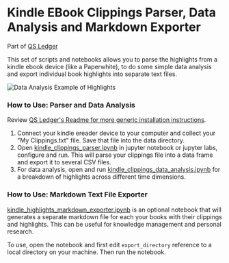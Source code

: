 # Kindle EBook Clippings Parser, Data Analysis and Markdown Exporter

Part of [QS Ledger](https://github.com/markwk/qs_ledger/)

This set of scripts and notebooks allows you to parse the highlights from a kindle ebook device (like a Paperwhite), to do some simple data analysis and export individual book highlights into separate text files. 

![Data Analysis Example of Highlights](https://github.com/markwk/qs_ledger/raw/master/kindle/data/kindle_highlights_data_analysis_example.png)

### How to Use: Parser and Data Analysis

Review [QS Ledger's Readme for more generic installation instructions](https://github.com/markwk/qs_ledger/).

1. Connect your kindle ereader device to your computer and collect your "My Clippings.txt" file. Save that file into the data directory. 
2. Open [kindle_clippings_parser.ipynb](https://github.com/markwk/qs_ledger/blob/master/kindle/kindle_clippings_parser.ipynb) in jupyter notebook or jupyter labs, configure and run. This will parse your clippings file into a data frame and export it to several CSV files. 
3. For data analysis, open and run [kindle_clippings_data_analysis.ipynb](https://github.com/markwk/qs_ledger/blob/master/kindle/kindle_clippings_data_analysis.ipynb) for a breakdown of highlights across different time dimensions. 

### How to Use: Markdown Text File Exporter

[kindle_highlights_markdown_exporter.ipynb](https://github.com/markwk/qs_ledger/blob/master/kindle/kindle_highlights_markdown_exporter.ipynb) is an optional notebook that will generates a separate markdown file for each your books with their clippings and highlights. This can be useful for knowledge management and personal research. 

To use, open the notebook and first edit `export_directory` reference to a local directory on your machine. Then run the notebook.  
